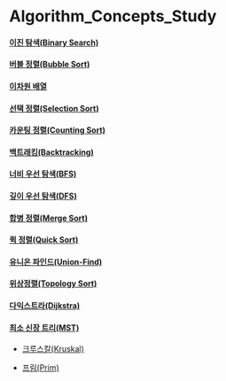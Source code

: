 # Algorithm_Concepts_Study

#### [이진 탐색(Binary Search)](https://github.com/EliteZer0/algorithm-concepts-study/tree/main/BinarySearch)

#### [버블 정렬(Bubble Sort)](https://github.com/EliteZer0/algorithm-concepts-study/tree/main/BubbleSort)

#### [이차원 배열](https://github.com/EliteZer0/algorithm-concepts-study/tree/main/TwoDimensionalArray)

#### [선택 정렬(Selection Sort)](https://github.com/EliteZer0/algorithm-concepts-study/tree/main/SelectionSort)

#### [카운팅 정렬(Counting Sort)](https://github.com/EliteZer0/algorithm-concepts-study/tree/main/CountingSort)

#### [백트래킹(Backtracking)](https://github.com/EliteZer0/algorithm-concepts-study/tree/main/Backtracking)

#### [너비 우선 탐색(BFS)](https://github.com/EliteZer0/algorithm-concepts-study/tree/main/BFS)

#### [깊이 우선 탐색(DFS)](https://github.com/EliteZer0/algorithm-concepts-study/tree/main/DFS)

#### [합병 정렬(Merge Sort)](https://github.com/EliteZer0/algorithm-concepts-study/tree/main/MergeSort)

#### [퀵 정렬(Quick Sort)](https://github.com/EliteZer0/algorithm-concepts-study/tree/main/QuickSort)

#### [유니온 파인드(Union-Find)](https://github.com/EliteZer0/algorithm-concepts-study/tree/main/Union-Find)

#### [위상정렬(Topology Sort)](https://github.com/EliteZer0/algorithm-concepts-study/tree/main/TopologySort)

#### [다익스트라(Dijkstra)](https://github.com/EliteZer0/algorithm-concepts-study/tree/main/Dijkstra)

#### [최소 신장 트리(MST)](https://github.com/EliteZer0/algorithm-concepts-study/tree/main/MST)

- [크루스칼(Kruskal)](https://github.com/EliteZer0/algorithm-concepts-study/tree/main/MST/Kruskal)

- [프림(Prim)](https://github.com/EliteZer0/algorithm-concepts-study/tree/main/MST/Prim)
